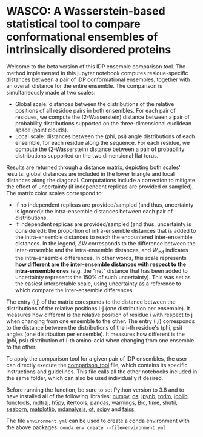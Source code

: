 # WASCO: A Wasserstein-based statistical tool to compare conformational ensembles of intrinsically disordered proteins

Welcome to the beta version of this IDP ensemble comparison tool. The method implemented in this jupyter notebook computes residue-specific distances between a pair of IDP conformational ensembles, together with an overall distance for the entire ensemble. The comparison is simultaneously made at two scales:
* Global scale: distances between the distributions of the relative positions of all residue pairs in both ensembles. For each pair of residues, we compute the (2-Wasserstein) distance between a pair of probability distributions supported on the three-dimensional euclidean space (point clouds).
* Local scale: distances between the (phi, psi) angle distributions of each ensemble, for each residue along the sequence. For each residue, we compute the (2-Wasserstein) distance between a pair of probability distributions supported on the two dimensional flat torus.

Results are returned through a distance matrix, depicting both scales' results: global distances are included in the lower triangle and local distances along the diagonal. Computations include a correction to mitigate the effect of uncertainty (if independent replicas are provided or sampled). The matrix color scales correspond to:

* If no independent replicas are provided/sampled (and thus, uncertainty is ignored): the intra-ensemble distances between each pair of distributions.
* If independent replicas are provided/sampled (and thus, uncertainty is considered): the proportion of intra-ensemble distances that is added to the intra-ensemble distances to reach the encountered inter-ensemble distances. In the legend, $\Delta W$ corresponds to the difference between the inter-ensemble and the intra-ensemble distances, and $W_{\mathrm{ind}}$ indicates the intra-ensemble differences. In other words, this scale represents **how different are the inter-ensemble distances with respect to the intra-ensemble ones** (e.g. the "net" distance that has been added to uncertainty represents the 150% of such uncertainty). This was set as the easiest interpretable scale, using uncertainty as a reference to which compare the inter-ensemble differences.

The entry (i,j) of the matrix coresponds to the distance between the distributions of the relative positions i-j (one distribution per ensemble). It measures how different is the relative position of residue i with respect to j when changing from one ensemble to the other. The entry (i,i) corresponds to the distance between the distributions of the i-th residue's (phi, psi) angles (one distribution per ensemble). It measures how different is the (phi, psi) distribution of i-th amino-acid when changing from one ensemble to the other.

To apply the comparison tool for a given pair of IDP ensembles, the user can directly execute the [comparison_tool](https://github.com/gonzalez-delgado/WASCO/blob/master/comparison_tool.ipynb) file, which contains its specific instructions and guidelines. This file calls all the other notebooks included in the same folder, which can also be used individually if desired. 

Before running the function, be sure to set Python version to 3.8 and to have
installed all of the following libraries: [numpy](https://numpy.org/),
[os](https://docs.python.org/3/library/os.html),
[ipynb](https://pypi.org/project/ipynb/), [tqdm](https://tqdm.github.io/),
[joblib](https://joblib.readthedocs.io/en/latest/),
[functools](https://docs.python.org/3/library/functools.html),
[mdtraj](https://www.mdtraj.org/1.9.8.dev0/index.html),
[h5py](https://docs.h5py.org/en/stable/),
[itertools](https://docs.python.org/3/library/itertools.html),
[pandas](https://pandas.pydata.org/),
[warnings](https://docs.python.org/3/library/warnings.html),
[Bio](https://biopython.org/),
[time](https://docs.python.org/3/library/time.html),
[shutil](https://docs.python.org/3/library/shutil.html),
[seaborn](https://seaborn.pydata.org/), [matplotlib](https://matplotlib.org/),
[mdanalysis](https://www.mdanalysis.org/), [ot](https://pythonot.github.io/),
[scipy](https://scipy.org/) and [faiss](https://faiss.ai/). 

The file `environment.yml` can be used to create a conda environment with the above packages:
```conda env create --file=environment.yml```



